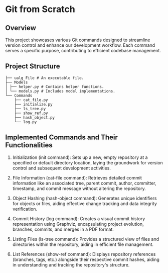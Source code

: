 # Git from Scratch

## Overview

This project showcases various Git commands designed to streamline version control and enhance our development workflow. Each command serves a specific purpose, contributing to efficient codebase management.

## Project Structure

```
├── ualg File # An executable file.
├── Models
│ ├── helper.py # Contains helper functions.
│ └── models.py # Includes model implementations.
└── Commands
    ├── cat_file.py
    ├── initialize.py
    ├── ls_tree.py
    ├── show_ref.py
    ├── hash_object.py
    └── log.py
```

## Implemented Commands and Their Functionalities

1. Initialization (init command):
   Sets up a new, empty repository at a specified or default directory location, laying the groundwork for version control and subsequent development activities.
   
2. File Information (cat-file command):
    Retrieves detailed commit information like an associated tree, parent commit, author, committer, timestamp, and commit message without altering the repository.

3. Object Hashing (hash-object command):
    Generates unique identifiers for objects or files, aiding effective change tracking and data integrity verification.

4. Commit History (log command):
    Creates a visual commit history representation using Graphviz, encapsulating project evolution, branches, commits, and merges in a PDF format.

5. Listing Files (ls-tree command):
    Provides a structured view of files and directories within the repository, aiding in efficient file management.

6. List References (show-ref command):
    Displays repository references (branches, tags, etc.) alongside their respective commit hashes, aiding in understanding and tracking the repository's structure.

